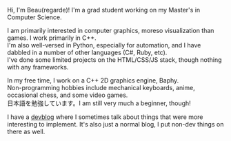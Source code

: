 Hi, I'm Beau(regarde)! I'm a grad student working on my Master's in Computer Science.<br>

I am primarily interested in computer graphics, moreso visualization than games. I work primarily in C++.<br>
I'm also well-versed in Python, especially for automation, and I have dabbled in a number of other languages (C#, Ruby, etc).<br>
I've done some limited projects on the HTML/CSS/JS stack, though nothing with any frameworks.

In my free time, I work on a C++ 2D graphics engine, Baphy.<br>
Non-programming hobbies include mechanical keyboards, anime, occasional chess, and some video games.<br>
日本語を勉強しています。I am still very much a beginner, though!

I have a [devblog](https://hash-collision.com) where I sometimes talk about things that were more interesting to implement.
It's also just a normal blog, I put non-dev things on there as well.
